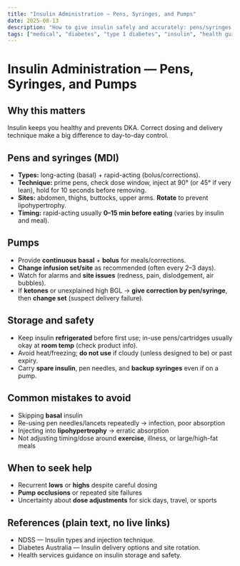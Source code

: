 ```yaml
---
title: "Insulin Administration — Pens, Syringes, and Pumps"
date: 2025-08-13
description: "How to give insulin safely and accurately: pens/syringes vs pumps, site rotation, storage, and when to seek help."
tags: ["medical", "diabetes", "type 1 diabetes", "insulin", "health guides"]
---
```


# Insulin Administration — Pens, Syringes, and Pumps

## Why this matters
Insulin keeps you healthy and prevents DKA. Correct dosing and delivery technique make a big difference to day-to-day control.

## Pens and syringes (MDI)
- **Types:** long-acting (basal) + rapid-acting (bolus/corrections).  
- **Technique:** prime pens, check dose window, inject at 90° (or 45° if very lean), hold for 10 seconds before removing.  
- **Sites:** abdomen, thighs, buttocks, upper arms. **Rotate** to prevent lipohypertrophy.  
- **Timing:** rapid-acting usually **0–15 min before eating** (varies by insulin and meal).

## Pumps
- Provide **continuous basal** + **bolus** for meals/corrections.  
- **Change infusion set/site** as recommended (often every 2–3 days).  
- Watch for alarms and **site issues** (redness, pain, dislodgement, air bubbles).  
- If **ketones** or unexplained high BGL → **give correction by pen/syringe**, then **change set** (suspect delivery failure).

## Storage and safety
- Keep insulin **refrigerated** before first use; in-use pens/cartridges usually okay at **room temp** (check product info).  
- Avoid heat/freezing; **do not use** if cloudy (unless designed to be) or past expiry.  
- Carry **spare insulin**, pen needles, and **backup syringes** even if on a pump.

## Common mistakes to avoid
- Skipping **basal** insulin  
- Re-using pen needles/lancets repeatedly → infection, poor absorption  
- Injecting into **lipohypertrophy** → erratic absorption  
- Not adjusting timing/dose around **exercise**, illness, or large/high-fat meals

## When to seek help
- Recurrent **lows** or **highs** despite careful dosing  
- **Pump occlusions** or repeated site failures  
- Uncertainty about **dose adjustments** for sick days, travel, or sports

## References (plain text, no live links)
- NDSS — Insulin types and injection technique.  
- Diabetes Australia — Insulin delivery options and site rotation.  
- Health services guidance on insulin storage and safety.
